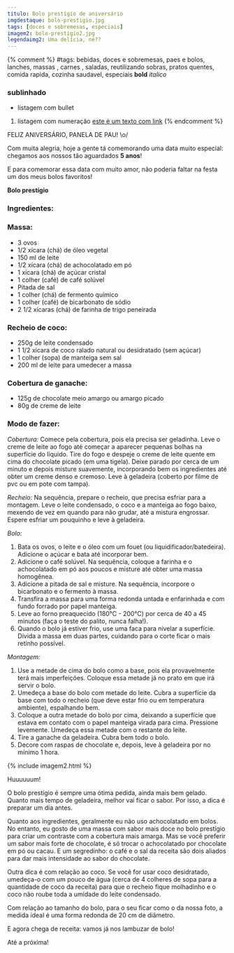 ```yaml
---
titulo: Bolo prestígio de aniversário
imgdestaque: bolo-prestigio.jpg
tags: [doces e sobremesas, especiais]
imagem2: bolo-prestigio2.jpg
legendaimg2: Uma delícia, né??
---
```

{% comment %}
#tags: bebidas, doces e sobremesas, paes e bolos, lanches, massas , carnes , saladas, reutilizando sobras, pratos quentes, comida rapida, cozinha saudavel, especiais
**bold**
*italico*
### sublinhado
* listagem com bullet
1. listagem com numeração
[este é um texto com link](https://www.enderecodolink.com)
{% endcomment %}

FELIZ ANIVERSÁRIO, PANELA DE PAU! \o/

Com muita alegria, hoje a gente tá comemorando uma data muito especial: chegamos aos nossos tão aguardados **5 anos**!

E para comemorar essa data com muito amor, não poderia faltar na festa um dos meus bolos favoritos! 

**Bolo prestígio**

### Ingredientes:

### Massa:
* 3 ovos
* 1/2 xícara (chá) de óleo vegetal
* 150 ml de leite 
* 1/2 xícara (chá) de achocolatado em pó
* 1 xícara (chá) de açúcar cristal
* 1 colher (café) de café solúvel
* Pitada de sal
* 1 colher (chá) de fermento químico
* 1 colher (café) de bicarbonato de sódio
* 2 1/2 xícaras (chá) de farinha de trigo peneirada

### Recheio de coco:
* 250g de leite condensado
* 1 1/2 xícara de coco ralado natural ou desidratado (sem açúcar)
* 1 colher (sopa) de manteiga sem sal
* 200 ml de leite para umedecer a massa

### Cobertura de ganache:
* 125g de chocolate meio amargo ou amargo picado
* 80g de creme de leite 

### Modo de fazer: 

*Cobertura:*
Comece pela cobertura, pois ela precisa ser geladinha. Leve o creme de leite ao fogo até começar a aparecer pequenas bolhas na superfície do líquido. Tire do fogo e despeje o creme de leite quente em cima do chocolate picado (em uma tigela). Deixe parado por cerca de um minuto e depois misture suavemente, incorporando bem os ingredientes até obter um creme denso e cremoso. Leve à geladeira (coberto por filme de pvc ou em pote com tampa). 

*Recheio:* 
Na sequência, prepare o recheio, que precisa esfriar para a montagem. Leve o leite condensado, o coco e a manteiga ao fogo baixo, mexendo de vez em quando para não grudar, até a mistura engrossar. Espere esfriar um pouquinho e leve à geladeira. 

*Bolo:*
1. Bata os ovos, o leite e o óleo com um fouet (ou liquidificador/batedeira). Adicione o açúcar e bata até incorporar bem. 
2. Adicione o café solúvel. Na sequência, coloque a farinha e o achocolatado em pó aos poucos e misture até obter uma massa homogênea. 
3. Adicione a pitada de sal e misture. Na sequência, incorpore o bicarbonato e o fermento à massa.
4. Transfira a massa para uma forma redonda untada e enfarinhada e com fundo forrado por papel manteiga. 
5. Leve ao forno preaquecido (180°C - 200°C) por cerca de 40 a 45 minutos (faça o teste do palito, nunca falha!). 
6. Quando o bolo já estiver frio, use uma faca para nivelar a superfície. Divida a massa em duas partes, cuidando para o corte ficar o mais retinho possível. 

*Montagem:*
1. Use a metade de cima do bolo como a base, pois ela provavelmente terá mais imperfeições. Coloque essa metade já no prato em que irá servir o bolo. 
2. Umedeça a base do bolo com metade do leite. Cubra a superfície da base com todo o recheio (que deve estar frio ou em temperatura ambiente), espalhando bem. 
3. Coloque a outra metade do bolo por cima, deixando a superfície que estava em contato com o papel manteiga virada para cima. Pressione levemente. Umedeça essa metade com o restante do leite. 
4. Tire a ganache da geladeira. Cubra bem todo o bolo. 
5. Decore com raspas de chocolate e, depois, leve à geladeira por no mínimo 1 hora. 

{% include imagem2.html %}

Huuuuuum!

O bolo prestígio é sempre uma ótima pedida, ainda mais bem gelado. Quanto mais tempo de geladeira, melhor vai ficar o sabor. Por isso, a dica é preparar um dia antes. 

Quanto aos ingredientes, geralmente eu não uso achocolatado em bolos. No entanto, eu gosto de uma massa com sabor mais doce no bolo prestígio para criar um contraste com a cobertura mais amarga. Mas se você preferir um sabor mais forte de chocolate, é só trocar o achocolatado por chocolate em pó ou cacau. E um segredinho: o café e o sal da receita são dois aliados para dar mais intensidade ao sabor do chocolate.

Outra dica é com relação ao coco. Se você for usar coco desidratado, umedeça-o com um pouco de água (cerca de 4 colheres de sopa para a quantidade de coco da receita) para que o recheio fique molhadinho e o coco não roube toda a umidade do leite condensado. 

Com relação ao tamanho do bolo, para o seu ficar como o da nossa foto, a medida ideal é uma forma redonda de 20 cm de diâmetro.

E agora chega de receita: vamos já nos lambuzar de bolo!

Até a próxima!
